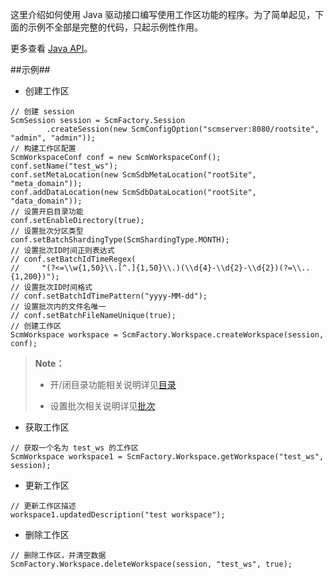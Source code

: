 这里介绍如何使用 Java 驱动接口编写使用工作区功能的程序。为了简单起见，下面的示例不全部是完整的代码，只起示例性作用。 


更多查看 [Java API][java_api]。

##示例##
* 创建工作区

```lang-javascript
// 创建 session
ScmSession session = ScmFactory.Session
        .createSession(new ScmConfigOption("scmserver:8080/rootsite", "admin", "admin"));
// 构建工作区配置
ScmWorkspaceConf conf = new ScmWorkspaceConf();
conf.setName("test_ws");
conf.setMetaLocation(new ScmSdbMetaLocation("rootSite", "meta_domain"));
conf.addDataLocation(new ScmSdbDataLocation("rootSite", "data_domain"));
// 设置开启目录功能
conf.setEnableDirectory(true);
// 设置批次分区类型
conf.setBatchShardingType(ScmShardingType.MONTH);
// 设置批次ID时间正则表达式
// conf.setBatchIdTimeRegex(
//     "(?<=\\w{1,50}\\.[^.]{1,50}\\.)(\\d{4}-\\d{2}-\\d{2})(?=\\..{1,200})");
// 设置批次ID时间格式
// conf.setBatchIdTimePattern("yyyy-MM-dd");
// 设置批次内的文件名唯一
// conf.setBatchFileNameUnique(true);
// 创建工作区
ScmWorkspace workspace = ScmFactory.Workspace.createWorkspace(session, conf);
```
>  **Note：**
>
>  * 开/闭目录功能相关说明详见[目录][directory]
>
>  * 设置批次相关说明详见[批次][batch]

* 获取工作区

```lang-javascript
// 获取一个名为 test_ws 的工作区
ScmWorkspace workspace1 = ScmFactory.Workspace.getWorkspace("test_ws", session);
```

* 更新工作区

```lang-javascript
// 更新工作区描述
workspace1.updatedDescription("test workspace");
```

* 删除工作区

```lang-javascript
// 删除工作区，并清空数据
ScmFactory.Workspace.deleteWorkspace(session, "test_ws", true);
```

[java_api]:api/java/html/index.html
[directory]:Architecture/Bussiness_Concept/directory.md
[batch]:Architecture/Bussiness_Concept/batch.md